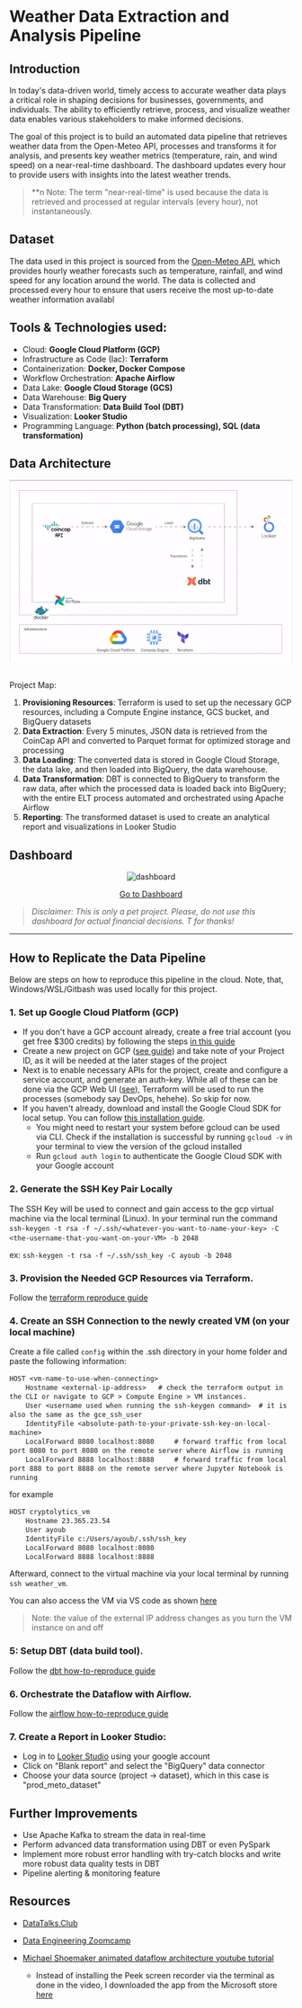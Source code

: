 # Weather Data Extraction and Analysis Pipeline

## Introduction
In today's data-driven world, timely access to accurate weather data plays a critical role in shaping decisions for businesses, governments, and individuals. The ability to efficiently retrieve, process, and visualize weather data enables various stakeholders to make informed decisions.

The goal of this project is to build an automated data pipeline that retrieves weather data from the Open-Meteo API, processes and transforms it for analysis, and presents key weather metrics (temperature, rain, and wind speed) on a near-real-time dashboard. The dashboard updates every hour to provide users with insights into the latest weather trends.

> **n Note: The term "near-real-time" is used because the data is retrieved and processed at regular intervals (every hour), not instantaneously.


## Dataset
The data used in this project is sourced from the [Open-Meteo API](https://open-meteo.com/en/docs), which provides hourly weather forecasts such as temperature, rainfall, and wind speed for any location around the world. The data is collected and processed every hour to ensure that users receive the most up-to-date weather information availabl
## Tools & Technologies used:
* Cloud: **Google Cloud Platform (GCP)**
* Infrastructure as Code (Iac): **Terraform**
* Containerization: **Docker, Docker Compose**
* Workflow Orchestration: **Apache Airflow**
* Data Lake: **Google Cloud Storage (GCS)**
* Data Warehouse: **Big Query**
* Data Transformation: **Data Build Tool (DBT)**
* Visualization: **Looker Studio**
* Programming Language: **Python (batch processing), SQL (data transformation)**

## Data Architecture

<div style="text-align: center;">
  <img src="./setup/images/1_architecture.gif" alt="full data pipeline" />
</div><br/>

Project Map:
1. **Provisioning Resources**: Terraform is used to set up the necessary GCP resources, including a Compute Engine instance, GCS bucket, and BigQuery datasets
2. **Data Extraction**: Every 5 minutes, JSON data is retrieved from the CoinCap API and converted to Parquet format for optimized storage and processing
3. **Data Loading**: The converted data is stored in Google Cloud Storage, the data lake, and then loaded into BigQuery, the data warehouse.
4. **Data Transformation**: DBT is connected to BigQuery to transform the raw data, after which the processed data is loaded back into BigQuery; with the entire ELT process  automated and orchestrated using Apache Airflow
5. **Reporting**: The transformed dataset is used to create an analytical report and visualizations in Looker Studio


## Dashboard

<div style="text-align: center;">
  <img src="./setup/images/4_dashboard.png" alt="dashboard" />
  <p>
    <a href="https://lookerstudio.google.com/reporting/70e4d913-0ff9-4dee-b544-fcd8795a7770">Go to Dashboard</a>
  </p>
</div>

> *Disclaimer: This is only a pet project. Please, do not use this dashboard for actual financial decisions. T for thanks!*

---

## How to Replicate the Data Pipeline 
Below are steps on how to reproduce this pipeline in the cloud. Note, that, Windows/WSL/Gitbash was used locally for this project.

### 1. Set up Google Cloud Platform (GCP)
  - If you don't have a GCP account already, create a free trial account (you get free $300 credits) by following the steps [in this guide](https://www.googleadservices.com/pagead/aclk?sa=L&ai=DChcSEwjJ46z7nYv-AhURpLIKHROYA1EYABAAGgJscg&ohost=www.google.com&cid=CAASJeRojfEdEgjhUdavw-D6EgMxjah19w2TX2qQ3r70Et_NIAuN_L0&sig=AOD64_3k4xtbQ41NOlfBdXDrxSAO3RdG-A&q&adurl&ved=2ahUKEwiG6aT7nYv-AhX9QvEDHZlUD0gQ0Qx6BAgKEAE)
  - Create a new project on GCP ([see guide](https://cloud.google.com/resource-manager/docs/creating-managing-projects)) and take note of your Project ID, as it will be needed at the later stages of the project
  - Next is to enable necessary APIs for the project, create and configure a service account, and generate an auth-key. While all of these can be done via the GCP Web UI ([see](https://github.com/MichaelShoemaker/shoemaker-de-zoomcamp-final-project/blob/main/GitLikeMe.md)), Terraform will be used to run the processes (somebody say DevOps, hehehe). So skip for now.
  - If you haven't already, download and install the Google Cloud SDK for local setup. You can follow [this installation guide](https://github.com/DataTalksClub/data-engineering-zoomcamp/blob/main/01-docker-terraform/1_terraform_gcp/windows.md).
      * You might need to restart your system before gcloud can be used via CLI. Check if the installation is successful by running `gcloud -v` in your terminal to view the version of the gcloud installed
      * Run `gcloud auth login`  to authenticate the Google Cloud SDK with your Google account

### 2. Generate the SSH Key Pair Locally
The SSH Key will be used to connect and gain access to the gcp virtual machine via the local terminal (Linux). In your terminal run the command <br>
`ssh-keygen -t rsa -f ~/.ssh/<whatever-you-want-to-name-your-key> -C <the-username-that-you-want-on-your-VM> -b 2048`

ex: `ssh-keygen -t rsa -f ~/.ssh/ssh_key -C ayoub -b 2048`

### 3. Provision the Needed GCP Resources via Terraform. 
Follow the [terraform reproduce guide](/setup/terraform_setup.md)

### 4. Create an SSH Connection to the newly created VM (on your local machine)
Create a file called `config` within the .ssh directory in your home folder and paste the following information:

    
    HOST <vm-name-to-use-when-connecting>
        Hostname <external-ip-address>   # check the terraform output in the CLI or navigate to GCP > Compute Engine > VM instances.
        User <username used when running the ssh-keygen command>  # it is also the same as the gce_ssh_user
        IdentityFile <absolute-path-to-your-private-ssh-key-on-local-machine>
        LocalForward 8080 localhost:8080     # forward traffic from local port 8080 to port 8080 on the remote server where Airflow is running
        LocalForward 8888 localhost:8888     # forward traffic from local port 888 to port 8888 on the remote server where Jupyter Notebook is running
    
  for example
  
    
    HOST cryptolytics_vm
        Hostname 23.365.23.54
        User ayoub
        IdentityFile c:/Users/ayoub/.ssh/ssh_key
        LocalForward 8080 localhost:8080
        LocalForward 8888 localhost:8888
    
Afterward, connect to the virtual machine via your local terminal by running `ssh weather_vm`. 

You can also access the VM via VS code as shown [here](https://github.com/AliaHa3/data-engineering-zoomcamp-project/blob/main/setup/gcp_vm.md#connecting-and-setting-up)


> Note: the value of the external IP address changes as you turn the VM instance on and off

### 5: Setup DBT (data build tool).
Follow the [dbt how-to-reproduce guide](/setup/dbt_setup.md)

### 6. Orchestrate the Dataflow with Airflow. 
Follow the  [airflow how-to-reproduce guide](/setup/airflow_setup.md)

### 7. Create a Report in Looker Studio:
- Log in to [Looker Studio](https://lookerstudio.google.com/navigation/reporting) using your google account
- Click on "Blank report" and select the "BigQuery" data connector
- Choose your data source (project -> dataset), which in this case is "prod_meto_dataset"


## Further Improvements
* Use Apache Kafka to stream the data in real-time
* Perform advanced data transformation using DBT or even PySpark
* Implement more robust error handling with try-catch blocks and write more robust data quality tests in DBT
* Pipeline alerting & monitoring feature

## Resources
- [DataTalks.Club](https://datatalks.club/blog/data-engineering-zoomcamp.html) 
- [Data Engineering Zoomcamp](https://github.com/DataTalksClub/data-engineering-zoomcamp)
- [Michael Shoemaker animated dataflow architecture youtube tutorial](https://youtu.be/fBYY08Zp9LQ?si=8pFSg9KRNJ5y-rW8)
  - Instead of installing the Peek screen recorder via the terminal as done in the video, I downloaded the app from the Microsoft store [here](https://apps.microsoft.com/detail/xp8cd3d3q50ms2?hl=en-us&gl=NG)

  <!-- - draw.io to create the architecture and animate the arrows -->
  <!-- - Pictures for Architecture diagram: https://www.svgrepo.com/vectors/google-cloud/ -->
  <!-- - Remove image background (if needed): https://www.remove.bg/ -->
